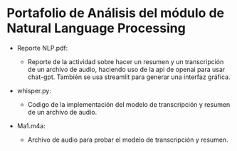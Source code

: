 # Portafolio de Análisis del módulo de Natural Language Processing

- Reporte NLP.pdf:
    - Reporte de la actividad sobre hacer un resumen y un transcripción de un archivo de audio, haciendo uso de la api de openai para usar chat-gpt. También se usa streamlit para generar una interfaz gráfica.
 
- whisper.py:
    - Codigo de la implementación del modelo de transcripción y resumen de un archivo de audio.
 
- Ma1.m4a:
    - Archivo de audio para probar el modelo de transcripción y resumen. 
